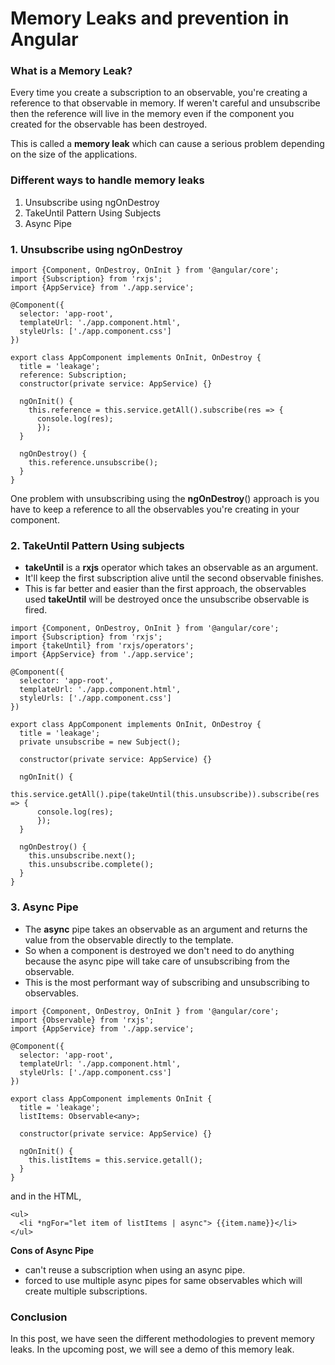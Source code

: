 # Memory Leaks and prevention in Angular

### What is a Memory Leak?

Every time you create a subscription to an observable, you're creating a reference to that observable in memory. If weren't careful and unsubscribe then the reference will live in the memory even if the component you created for the observable has been destroyed. 

This is called a **memory leak** which can cause a serious problem depending on the size of the applications. 

### Different ways to handle memory leaks

1. Unsubscribe using ngOnDestroy
2. TakeUntil Pattern Using Subjects
3. Async Pipe

### 1. Unsubscribe using ngOnDestroy

```
import {Component, OnDestroy, OnInit } from '@angular/core';
import {Subscription} from 'rxjs';
import {AppService} from './app.service';

@Component({
  selector: 'app-root',
  templateUrl: './app.component.html',
  styleUrls: ['./app.component.css']
})

export class AppComponent implements OnInit, OnDestroy {
  title = 'leakage';
  reference: Subscription;
  constructor(private service: AppService) {}

  ngOnInit() {
    this.reference = this.service.getAll().subscribe(res => {
      console.log(res);    
      });  
  }

  ngOnDestroy() {
    this.reference.unsubscribe();
  }
}
```

One problem with unsubscribing using the **ngOnDestroy**() approach is you have to keep a reference to all the observables you're creating in your component. 

### 2. TakeUntil Pattern Using subjects

- **takeUntil** is a **rxjs** operator which takes an observable as an argument. 
- It'll keep the first subscription alive until the second observable finishes. 
- This is far better and easier than the first approach, the observables used **takeUntil** will be destroyed once the unsubscribe observable is fired. 

```
import {Component, OnDestroy, OnInit } from '@angular/core';
import {Subscription} from 'rxjs';
import {takeUntil} from 'rxjs/operators';
import {AppService} from './app.service';

@Component({
  selector: 'app-root',
  templateUrl: './app.component.html',
  styleUrls: ['./app.component.css']
})

export class AppComponent implements OnInit, OnDestroy {
  title = 'leakage';
  private unsubscribe = new Subject();

  constructor(private service: AppService) {}

  ngOnInit() {
    this.service.getAll().pipe(takeUntil(this.unsubscribe)).subscribe(res => {
      console.log(res);    
      });  
  }

  ngOnDestroy() {
    this.unsubscribe.next();
    this.unsubscribe.complete();
  }
}

```

### 3. Async Pipe

- The **async** pipe takes an observable as an argument and returns the value from the observable directly to the template. 
- So when a component is destroyed we don't need to do anything because the async pipe will take care of unsubscribing from the observable. 
- This is the most performant way of subscribing and unsubscribing to observables. 

```
import {Component, OnDestroy, OnInit } from '@angular/core';
import {Observable} from 'rxjs';
import {AppService} from './app.service';

@Component({
  selector: 'app-root',
  templateUrl: './app.component.html',
  styleUrls: ['./app.component.css']
})

export class AppComponent implements OnInit {
  title = 'leakage';
  listItems: Observable<any>;
  
  constructor(private service: AppService) {}

  ngOnInit() {
    this.listItems = this.service.getall();
  }
}

```

and in the HTML, 
```
<ul>
  <li *ngFor="let item of listItems | async"> {{item.name}}</li>
</ul>
```

**Cons of Async Pipe**

- can't reuse a subscription when using an async pipe.
- forced to use multiple async pipes for same observables which will create multiple subscriptions. 


### Conclusion

In this post, we have seen the different methodologies to prevent memory leaks. In the upcoming post, we will see a demo of this memory leak. 